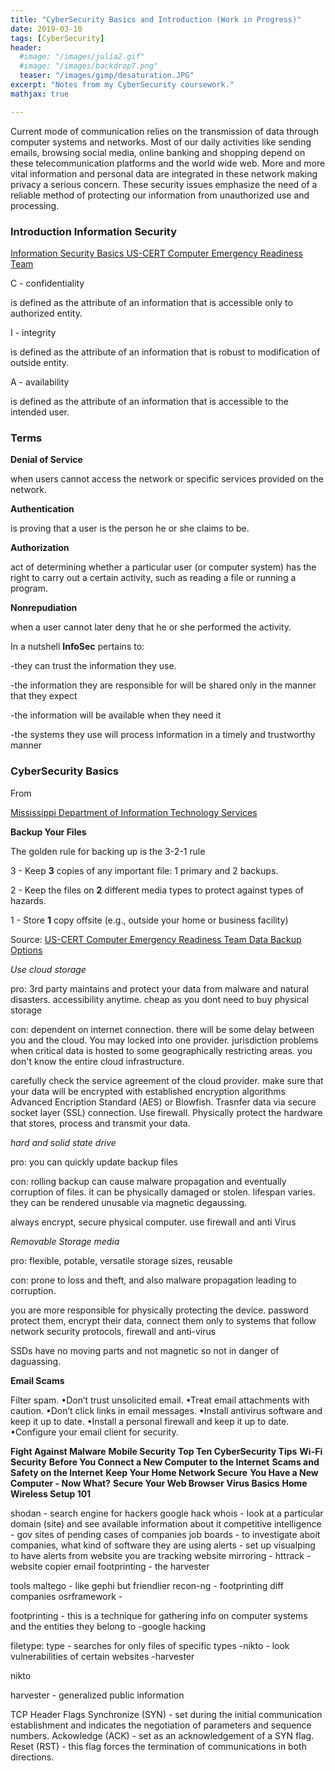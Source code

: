 ```yaml
---
title: "CyberSecurity Basics and Introduction (Work in Progress)"
date: 2019-03-10
tags: [CyberSecurity]
header:
  #image: "/images/julia2.gif"
  #image: "/images/backdrop7.png"
  teaser: "/images/gimp/desaturation.JPG"
excerpt: "Notes from my CyberSecurity coursework."
mathjax: true

---
```


<div id="fb-root"></div>
<script async defer src="https://connect.facebook.net/en_US/sdk.js#xfbml=1&version=v3.2"></script>

Current mode of communication relies on the transmission of data through computer systems and networks. Most of our daily activities like sending emails, browsing social media, online banking and shopping depend on these telecommunication platforms and the world wide web. More and more vital information and personal data are integrated in these network making privacy a serious concern. These security issues emphasize the need of a reliable method of protecting our information from unauthorized use and processing.

<h3>Introduction Information Security</h3>

[Information Security Basics US-CERT Computer Emergency Readiness Team](https://www.us-cert.gov/sites/default/files/publications/infosecuritybasics.pdf)


C - confidentiality

is defined as the attribute of an information that is accessible only to authorized entity.

I - integrity

is defined as the attribute of an information that is robust to modification of outside entity.

A - availability

is defined as the attribute of an information that is accessible to the intended user.

<h3>Terms</h3>

**Denial of Service**

when users cannot access the network or specific services provided on the network.

**Authentication**

is proving that a user is the person he or she claims to be.

**Authorization**

act of determining whether a particular user (or computer system) has the right to carry out a certain activity, such as reading a file or running a program.

**Nonrepudiation**

when a user cannot later deny that he or she performed the activity.

In a nutshell **InfoSec** pertains to:

-they can trust the information they use.

-the information they are responsible for will be shared only in the manner that they expect

-the information will be available when they need it

-the systems they use will process information in a timely and trustworthy manner

<h3>CyberSecurity Basics</h3>

From

[Mississippi Department of Information Technology Services](https://www.its.ms.gov/Services/Pages/Security-Links-for-Cyber-Security.aspx)

**Backup Your Files**

The golden rule for backing up is the 3-2-1 rule

3 - Keep **3** copies of any important file: 1 primary and 2 backups.

2 - Keep the files on **2** different media types to protect against types of hazards.

1 - Store **1** copy offsite (e.g., outside your home or business facility)

Source: [US-CERT Computer Emergency Readiness Team Data Backup Options](https://www.us-cert.gov/sites/default/files/publications/data_backup_options.pdf)

*Use cloud storage*

pro: 3rd party maintains and protect your data from malware and natural disasters. accessibility anytime. cheap as you dont need to buy physical storage

con: dependent on internet connection. there will be some delay between you and the cloud. You may locked into one provider. jurisdiction problems when critical data is hosted to some geographically restricting areas. you don't know the entire cloud infrastructure.


carefully check the service agreement of the cloud provider. make sure that your data will be encrypted with established encryption algorithms Advanced Encription Standard (AES) or Blowfish. Trasnfer data via secure socket layer (SSL) connection. Use firewall. Physically protect the hardware that stores, process and transmit your data.

*hard and solid state drive*

pro: you can quickly update backup files

con: rolling backup can cause malware propagation and eventually corruption of files. it can be physically damaged or stolen. lifespan varies. they can be rendered unusable via magnetic degaussing.

always encrypt, secure physical computer. use firewall and anti Virus

*Removable Storage media*

pro: flexible, potable, versatile storage sizes, reusable

con: prone to loss and theft, and also malware propagation leading to corruption.

you are more responsible for physically protecting the device. password protect them, encrypt their data, connect them only to systems that follow network security protocols, firewall and anti-virus

SSDs have no moving parts and not magnetic so not in danger of daguassing.

**Email Scams**

Filter spam. •Don’t trust unsolicited email. •Treat email attachments with caution. •Don’t click links in email messages. •Install antivirus software and keep it up to date. •Install a personal firewall and keep it up to date. •Configure your email client for security.


**Fight Against Malware**
**Mobile Security**
**Top Ten CyberSecurity Tips**
**Wi-Fi Security**
**Before You Connect a New Computer to the Internet**
**Scams and Safety on the Internet**
**Keep Your Home Network Secure**
**You Have a New Computer - Now What?**
**Secure Your Web Browser**
**Virus Basics**
**Home Wireless Setup 101**


shodan - search engine for hackers
google hack
whois - look at a particular domain (site) and see available information about it
competitive intelligence - gov sites of pending cases of companies
job boards - to investigate aboit companies, what kind of software they are using
alerts - set up visualping to have alerts from website you are tracking
website mirroring - httrack - website copier
email footprinting - the harvester

tools
maltego - like gephi but friendlier
recon-ng - footprinting diff companies
osrframework -


footprinting - this is a technique for gathering info on computer systems and the entities they belong to
-google hacking

filetype: type - searches for only files of specific types
-nikto - look vulnerabilities of certain websites
-harvester

nikto


harvester - generalized public information

TCP Header Flags
Synchronize (SYN) - set during the initial communication establishment and indicates the negotiation of parameters and sequence numbers.
Ackowledge (ACK) - set as an acknowledgement of a SYN flag.
Reset (RST) - this flag forces the termination of communications in both directions.


<script async src="//pagead2.googlesyndication.com/pagead/js/adsbygoogle.js"></script>
<script>
  (adsbygoogle = window.adsbygoogle || []).push({
    google_ad_client: "ca-pub-6410209740119334",
    enable_page_level_ads: true
  });
</script>

<div class="fb-comments" data-href="https://albertyumol.github.io/" data-numposts="5"></div>
